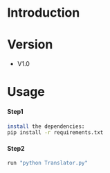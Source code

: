 # Introduction


# Version
- V1.0

# Usage
#### Step1
```sh
install the dependencies:
pip install -r requirements.txt
```
#### Step2
```sh
run "python Translator.py"
```